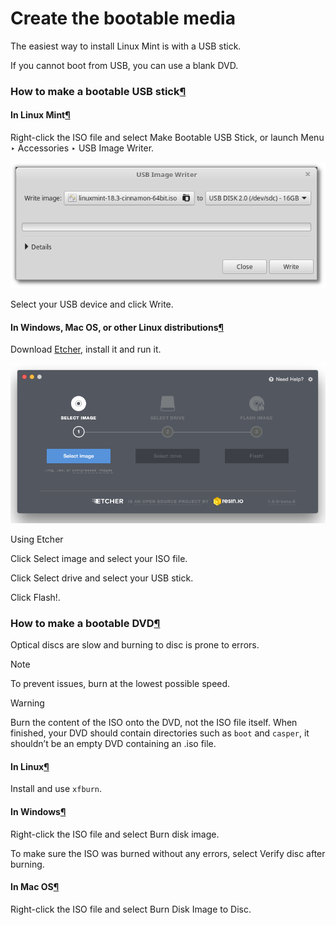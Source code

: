 # Create the bootable media

The easiest way to install Linux Mint is with a USB stick.

If you cannot boot from USB, you can use a blank DVD.

### How to make a bootable USB stick[¶](broken-reference)

#### In Linux Mint[¶](broken-reference)

Right-click the ISO file and select Make Bootable USB Stick, or launch Menu ‣ Accessories ‣ USB Image Writer.

[![\_images/mintstick.png](../../../.gitbook/assets/mintstick.png)](../../../.gitbook/assets/mintstick.png)

Select your USB device and click Write.

#### In Windows, Mac OS, or other Linux distributions[¶](broken-reference)

Download [Etcher](https://www.balena.io/etcher/), install it and run it.

[![\_images/etcher.png](../../../.gitbook/assets/etcher.png)](../../../.gitbook/assets/etcher.png)

Using Etcher

Click Select image and select your ISO file.

Click Select drive and select your USB stick.

Click Flash!.

### How to make a bootable DVD[¶](broken-reference)

Optical discs are slow and burning to disc is prone to errors.

Note

To prevent issues, burn at the lowest possible speed.

Warning

Burn the content of the ISO onto the DVD, not the ISO file itself. When finished, your DVD should contain directories such as `boot` and `casper`, it shouldn’t be an empty DVD containing an .iso file.

#### In Linux[¶](broken-reference)

Install and use `xfburn`.

#### In Windows[¶](broken-reference)

Right-click the ISO file and select Burn disk image.

To make sure the ISO was burned without any errors, select Verify disc after burning.

#### In Mac OS[¶](broken-reference)

Right-click the ISO file and select Burn Disk Image to Disc.

